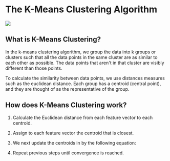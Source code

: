 # The  K-Means Clustering Algorithm

![](https://miro.medium.com/max/1200/1*TmvsQ4XaOxeb-TmKk1qgOw.png)

## What is K-Means Clustering?

In the k-means clustering algorithm, we group the data into k groups or clusters such that
all the data points in the same cluster are as similar to each other as possible. The data points that 
aren't in that cluster are visibly different than those points.

To calculate the similarity between data points,  we use distances measures such as the euclidean distance. Each group has a centroid (central point), and they are thought of as the representative of the group.

## How does  K-Means Clustering work?
1. Calculate the Euclidean distance from each feature vector to each centroid.

3. Assign to each feature vector the centroid that is closest.
4. We next update the centroids in  by the following equation:

5. Repeat previous steps until convergence is reached.
